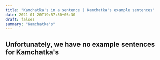 ```yaml
---
title: "Kamchatka's in a sentence | Kamchatka's example sentences"
date: 2021-01-20T19:57:50+05:30
draft: falses
summary: "Kamchatka's"
---
```

## Unfortunately, we have no example sentences for Kamchatka's                 
